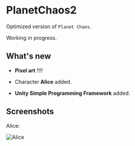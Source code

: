 # PlanetChaos2
Optimized version of `Planet Chaos`.

Working in progress.



## What's new

- **Pixel art**  !!!!

- Character **Alice** added.

- **Unity Simple Programming Framework** added.

## Screenshots

Alice:

![Alice](https://github.com/GeniusGameStudio/PlanetChaos2/blob/master/Sceenshots/Alice.png?raw=true)

